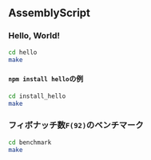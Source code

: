 ## AssemblyScript

### Hello, World!

```sh
cd hello
make
```

#### `npm install hello`の例

```sh
cd install_hello
make
```

### フィボナッチ数`F(92)`のベンチマーク

```sh
cd benchmark
make
```
